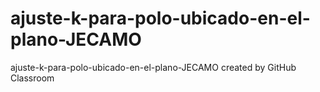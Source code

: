 # ajuste-k-para-polo-ubicado-en-el-plano-JECAMO
ajuste-k-para-polo-ubicado-en-el-plano-JECAMO created by GitHub Classroom
